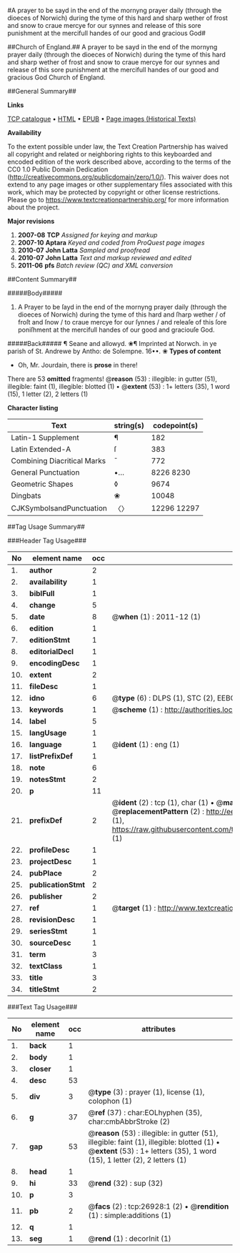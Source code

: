 #A prayer to be sayd in the end of the mornyng prayer daily  (through the dioeces of Norwich) during the tyme of this hard and sharp wether of frost and snow to craue mercye for our synnes and release of this sore punishment at the mercifull handes of our good and gracious God#

##Church of England.##
A prayer to be sayd in the end of the mornyng prayer daily  (through the dioeces of Norwich) during the tyme of this hard and sharp wether of frost and snow to craue mercye for our synnes and release of this sore punishment at the mercifull handes of our good and gracious God
Church of England.

##General Summary##

**Links**

[TCP catalogue](http://www.ota.ox.ac.uk/tcp/)  • 
[HTML](http://tei.it.ox.ac.uk/tcp/Texts-HTML/free/A06/A06079.html)  • 
[EPUB](http://tei.it.ox.ac.uk/tcp/Texts-EPUB/free/A06/A06079.epub) • 
[Page images (Historical Texts)](https://historicaltexts.jisc.ac.uk/eebo-23865881e)

**Availability**

To the extent possible under law, the Text Creation Partnership has waived all copyright and related or neighboring rights to this keyboarded and encoded edition of the work described above, according to the terms of the CC0 1.0 Public Domain Dedication (http://creativecommons.org/publicdomain/zero/1.0/). This waiver does not extend to any page images or other supplementary files associated with this work, which may be protected by copyright or other license restrictions. Please go to https://www.textcreationpartnership.org/ for more information about the project.

**Major revisions**

1. __2007-08__ __TCP__ *Assigned for keying and markup*
1. __2007-10__ __Aptara__ *Keyed and coded from ProQuest page images*
1. __2010-07__ __John Latta__ *Sampled and proofread*
1. __2010-07__ __John Latta__ *Text and markup reviewed and edited*
1. __2011-06__ __pfs__ *Batch review (QC) and XML conversion*

##Content Summary##

#####Body#####

1. A Prayer to be ſayd in the end of the mornyng prayer daily
(through the dioeces of Norwich) during the tyme of this hard and ſharp wether / of froſt and
ſnow / to craue mercye for our ſynnes / and releaſe of this ſore poniſhment at the mercifull handes of our good and graciouſe God.

#####Back#####
¶ Seane and allowyd. ❀¶ Imprinted at Norwch. in ye parish of St.
Andrewe by Antho: de Solempne. 16••. ❀
**Types of content**

  * Oh, Mr. Jourdain, there is **prose** in there!

There are 53 **omitted** fragments! 
 @__reason__ (53) : illegible: in gutter (51), illegible: faint (1), illegible: blotted (1)  •  @__extent__ (53) : 1+ letters (35), 1 word (15), 1 letter (2), 2 letters (1)

**Character listing**


|Text|string(s)|codepoint(s)|
|---|---|---|
|Latin-1 Supplement|¶|182|
|Latin Extended-A|ſ|383|
|Combining             Diacritical Marks|̄|772|
|General Punctuation|•…|8226 8230|
|Geometric Shapes|◊|9674|
|Dingbats|❀|10048|
|CJKSymbolsandPunctuation|〈〉|12296 12297|

##Tag Usage Summary##

###Header Tag Usage###

|No|element name|occ|attributes|
|---|---|---|---|
|1.|__author__|2||
|2.|__availability__|1||
|3.|__biblFull__|1||
|4.|__change__|5||
|5.|__date__|8| @__when__ (1) : 2011-12 (1)|
|6.|__edition__|1||
|7.|__editionStmt__|1||
|8.|__editorialDecl__|1||
|9.|__encodingDesc__|1||
|10.|__extent__|2||
|11.|__fileDesc__|1||
|12.|__idno__|6| @__type__ (6) : DLPS (1), STC (2), EEBO-CITATION (1), OCLC (1), VID (1)|
|13.|__keywords__|1| @__scheme__ (1) : http://authorities.loc.gov/ (1)|
|14.|__label__|5||
|15.|__langUsage__|1||
|16.|__language__|1| @__ident__ (1) : eng (1)|
|17.|__listPrefixDef__|1||
|18.|__note__|6||
|19.|__notesStmt__|2||
|20.|__p__|11||
|21.|__prefixDef__|2| @__ident__ (2) : tcp (1), char (1)  •  @__matchPattern__ (2) : ([0-9\-]+):([0-9IVX]+) (1), (.+) (1)  •  @__replacementPattern__ (2) : http://eebo.chadwyck.com/downloadtiff?vid=$1&page=$2 (1), https://raw.githubusercontent.com/textcreationpartnership/Texts/master/tcpchars.xml#$1 (1)|
|22.|__profileDesc__|1||
|23.|__projectDesc__|1||
|24.|__pubPlace__|2||
|25.|__publicationStmt__|2||
|26.|__publisher__|2||
|27.|__ref__|1| @__target__ (1) : http://www.textcreationpartnership.org/docs/. (1)|
|28.|__revisionDesc__|1||
|29.|__seriesStmt__|1||
|30.|__sourceDesc__|1||
|31.|__term__|3||
|32.|__textClass__|1||
|33.|__title__|3||
|34.|__titleStmt__|2||


###Text Tag Usage###

|No|element name|occ|attributes|
|---|---|---|---|
|1.|__back__|1||
|2.|__body__|1||
|3.|__closer__|1||
|4.|__desc__|53||
|5.|__div__|3| @__type__ (3) : prayer (1), license (1), colophon (1)|
|6.|__g__|37| @__ref__ (37) : char:EOLhyphen (35), char:cmbAbbrStroke (2)|
|7.|__gap__|53| @__reason__ (53) : illegible: in gutter (51), illegible: faint (1), illegible: blotted (1)  •  @__extent__ (53) : 1+ letters (35), 1 word (15), 1 letter (2), 2 letters (1)|
|8.|__head__|1||
|9.|__hi__|33| @__rend__ (32) : sup (32)|
|10.|__p__|3||
|11.|__pb__|2| @__facs__ (2) : tcp:26928:1 (2)  •  @__rendition__ (1) : simple:additions (1)|
|12.|__q__|1||
|13.|__seg__|1| @__rend__ (1) : decorInit (1)|

